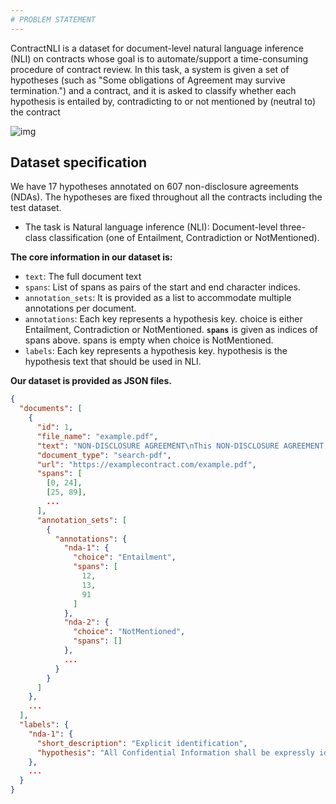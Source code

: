 ```yaml
---
# PROBLEM STATEMENT
---
```


ContractNLI is a dataset for document-level natural language inference (NLI) on contracts whose goal is to automate/support a time-consuming procedure of contract review. In this task, a system is given a set of hypotheses (such as "Some obligations of Agreement may survive termination.") and a contract, and it is asked to classify whether each hypothesis is entailed by, contradicting to or not mentioned by (neutral to) the contract

![img](https://stanfordnlp.github.io/contract-nli/resources/task_overview.png)

## Dataset specification
We have 17 hypotheses annotated on 607 non-disclosure agreements (NDAs). The hypotheses are fixed throughout all the contracts including the test dataset.

- The task is Natural language inference (NLI): Document-level three-class classification (one of Entailment, Contradiction or NotMentioned).

**The core information in our dataset is:**

- `text`: The full document text
- `spans`: List of spans as pairs of the start and end character indices.
- `annotation_sets`: It is provided as a list to accommodate multiple annotations per document.
- `annotations`: Each key represents a hypothesis key. choice is either Entailment, Contradiction or NotMentioned. **`spans`** is given as indices of spans above. spans is empty when choice is NotMentioned.
- `labels`: Each key represents a hypothesis key. hypothesis is the hypothesis text that should be used in NLI.


**Our dataset is provided as JSON files.**

```json
{
  "documents": [
    {
      "id": 1,
      "file_name": "example.pdf",
      "text": "NON-DISCLOSURE AGREEMENT\nThis NON-DISCLOSURE AGREEMENT (\"Agreement\") is entered into this ...",
      "document_type": "search-pdf",
      "url": "https://examplecontract.com/example.pdf",
      "spans": [
        [0, 24],
        [25, 89],
        ...
      ],
      "annotation_sets": [
        {
          "annotations": {
            "nda-1": {
              "choice": "Entailment",
              "spans": [
                12,
                13,
                91
              ]
            },
            "nda-2": {
              "choice": "NotMentioned",
              "spans": []
            },
            ...
          }
        }
      ]
    },
    ...
  ],
  "labels": {
    "nda-1": {
      "short_description": "Explicit identification",
      "hypothesis": "All Confidential Information shall be expressly identified by the Disclosing Party."
    },
    ...
  }
}
```

